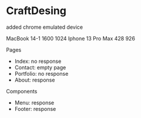 # CraftDesing

added chrome emulated device

MacBook 14-1 1600 1024
Iphone 13 Pro Max 428 926

Pages

- Index: no response
- Contact: empty page
- Portfolio: no response
- About: response

Components

- Menu: response
- Footer: response


